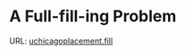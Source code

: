 # A Full-fill-ing Problem
URL: [uchicagoplacement.fill](https://uchicago.kattis.com/problems/uchicagoplacement.fill)